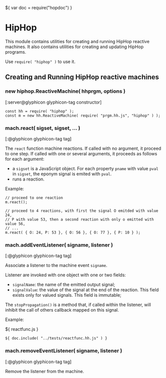 ${ var doc = require("hopdoc") }

HipHop
======

This module contains utilities for creating and running HipHop reactive
machines. It also contains utilities for creating and updating HipHop
programs.

Use `require( "hiphop" )` to use it.


Creating and Running HipHop reactive machines
---------------------------------------------

### new hiphop.ReactiveMachine( hhprgm, options ) ###
[:server@glyphicon glyphicon-tag constructor]

```hopscript
const hh = require( "hiphop" );
const m = new hh.ReactiveMachine( require( "prgm.hh.js", "hiphop" ) );
```

### mach.react( sigset, sigset, ... ) ###
[:@glyphicon glyphicon-tag tag]

The `react` function machine reactions. If called with no argument,
it proceed to one step. If called with one or several arguments, it
proceeds as follows for each argument:

  * a `sigset` is a JavaScript object. For each property `pname` with
 value `pval` in `sigset`, the eponym signal is emited with `pval`.
  * runs a reaction.


Example:

```
// proceed to one reaction
m.react(); 

// proceed to 4 reactions, with first the signal O emitded with value 24,
// P with value 53, then a second reaction with only o emitted with value 56,
// ...
m.react( { O: 24, P: 53 }, { O: 56 }, { O: 77 }, { P: 10 } );
```
  
### mach.addEventListener( signame, listener ) ###
[:@glyphicon glyphicon-tag tag]

Associate a listener to the machine event `signame`.

Listener are invoked with one object with one or two fields:

  * `signalName`: the name of the emitted output signal;
  * `signalValue`: the value of the signal at the end of the reaction.
 This field exists only for valued signals. This field is immutable;


The `stopPropagation()` is a method that, if called within the listener, will
inhibit the call of others callback mapped on this signal.

Example:

${ <span class="label label-info">reactfunc.js</span> }

```hopscript
${ doc.include( "../tests/reactfunc.hh.js" ) }
```

### mach.removeEventListener( signame, listener ) ###
[:@glyphicon glyphicon-tag tag]

Remove the listener from the machine.





